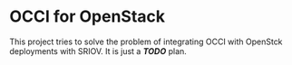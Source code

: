 OCCI for OpenStack
==================
This project tries to solve the problem of integrating OCCI with OpenStck deployments with SRIOV.
It is just a **_TODO_** plan.